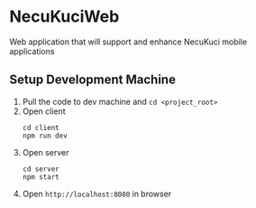 # NecuKuciWeb
Web application that will support and enhance NecuKuci mobile applications

## Setup Development Machine
1. Pull the code to dev machine and `cd <project_root>`
2. Open client
    ```
    cd client
    npm run dev
    ```
3. Open server
    ```
    cd server
    npm start
    ```
4. Open `http://localhost:8080` in browser
